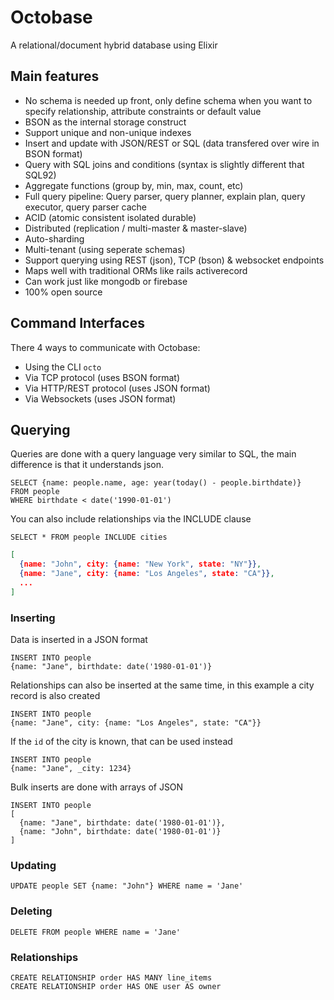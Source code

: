 Octobase
========

A relational/document hybrid database using Elixir

## Main features

- No schema is needed up front, only define schema when you want to specify relationship, attribute constraints or default value
- BSON as the internal storage construct
- Support unique and non-unique indexes
- Insert and update with JSON/REST or SQL (data transfered over wire in BSON format)
- Query with SQL joins and conditions (syntax is slightly different that SQL92)
- Aggregate functions (group by, min, max, count, etc)
- Full query pipeline: Query parser, query planner, explain plan, query executor, query parser cache
- ACID (atomic consistent isolated durable)
- Distributed (replication / multi-master & master-slave)
- Auto-sharding
- Multi-tenant (using seperate schemas)
- Support querying using REST (json), TCP (bson) & websocket endpoints
- Maps well with traditional ORMs like rails activerecord
- Can work just like mongodb or firebase
- 100% open source

## Command Interfaces

There 4 ways to communicate with Octobase:

- Using the CLI `octo`
- Via TCP protocol (uses BSON format)
- Via HTTP/REST protocol (uses JSON format)
- Via Websockets (uses JSON format)

## Querying

Queries are done with a query language very similar to SQL, the main difference is that it understands json.

```
SELECT {name: people.name, age: year(today() - people.birthdate)}
FROM people
WHERE birthdate < date('1990-01-01')
```

You can also include relationships via the INCLUDE clause

```
SELECT * FROM people INCLUDE cities
```

```json
[
  {name: "John", city: {name: "New York", state: "NY"}},
  {name: "Jane", city: {name: "Los Angeles", state: "CA"}},
  ...
]
```

### Inserting

Data is inserted in a JSON format

```
INSERT INTO people
{name: "Jane", birthdate: date('1980-01-01')}
```

Relationships can also be inserted at the same time, in this example a city record is also created

```
INSERT INTO people
{name: "Jane", city: {name: "Los Angeles", state: "CA"}}
```

If the `id` of the city is known, that can be used instead

```
INSERT INTO people
{name: "Jane", _city: 1234}
```

Bulk inserts are done with arrays of JSON

```
INSERT INTO people
[
  {name: "Jane", birthdate: date('1980-01-01')},
  {name: "John", birthdate: date('1980-01-01')}
]
```

### Updating

```
UPDATE people SET {name: "John"} WHERE name = 'Jane'
```

### Deleting

```
DELETE FROM people WHERE name = 'Jane'
```

### Relationships

```
CREATE RELATIONSHIP order HAS MANY line_items
CREATE RELATIONSHIP order HAS ONE user AS owner
```
